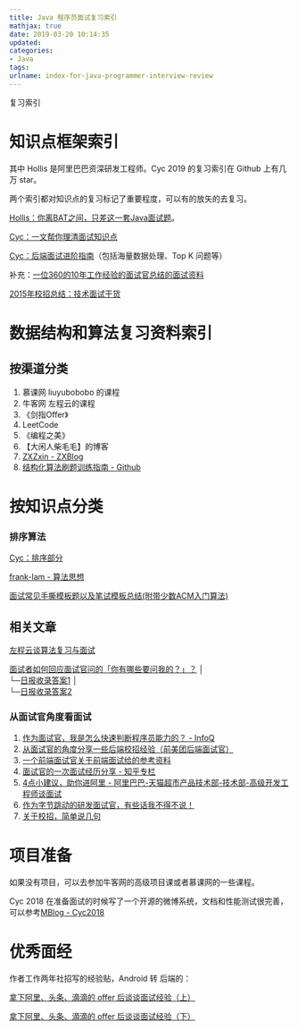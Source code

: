```yaml
---
title: Java 程序员面试复习索引
mathjax: true
date: 2019-03-20 10:14:35
updated:
categories:
- Java
tags:
urlname: index-for-java-programmer-interview-review
---
```


复习索引

<!-- more -->

# 知识点框架索引

其中 Hollis 是阿里巴巴资深研发工程师。Cyc 2019 的复习索引在 Github 上有几万 star。

两个索引都对知识点的复习标记了重要程度，可以有的放矢的去复习。

[Hollis：你离BAT之间，只差这一套Java面试题](https://www.hollischuang.com/archives/2223)。

[Cyc：一文帮你理清面试知识点](https://github.com/CyC2018/Backend-Interview-Guide/blob/master/doc/%E4%B8%80%E6%96%87%E5%B8%AE%E4%BD%A0%E7%90%86%E6%B8%85%E9%9D%A2%E8%AF%95%E7%9F%A5%E8%AF%86%E7%82%B9.md)

[Cyc：后端面试进阶指南](https://github.com/CyC2018/Backend-Interview-Guide)（包括海量数据处理、Top K 问题等）

补充：[一位360的10年工作经验的面试官总结的面试资料](https://www.nowcoder.com/discuss/157387)

[2015年校招总结：技术面试干货](http://www.jeyzhang.com/2015-campus-recurit-technology-interview-summary.html)

# 数据结构和算法复习资料索引

## 按渠道分类

1. 慕课网 liuyubobobo 的课程
2. 牛客网 左程云的课程
3. 《剑指Offer》
4. LeetCode
5. 《编程之美》
6. 【大闲人柴毛毛】的博客
7. [ZXZxin - ZXBlog](https://github.com/ZXZxin/ZXBlog)
8. [结构化算法刷题训练指南 - Github](https://github.com/apachecn/awesome-algorithm)

# 按知识点分类

### 排序算法

[Cyc：排序部分]([https://cyc2018.github.io/CS-Notes/#/notes/算法%20-%20排序](https://cyc2018.github.io/CS-Notes/#/notes/%E7%AE%97%E6%B3%95%20-%20%E6%8E%92%E5%BA%8F))

[frank-lam - 算法思想](https://frank-lam.github.io/fullstack-tutorial/#/%E6%95%B0%E6%8D%AE%E7%BB%93%E6%9E%84%E4%B8%8E%E7%AE%97%E6%B3%95?id=%E7%AC%AC%E4%BA%8C%E9%83%A8%E5%88%86%EF%BC%9A%E7%AE%97%E6%B3%95%E6%80%9D%E6%83%B3)

[面试常见手撕模板题以及笔试模板总结(附带少数ACM入门算法)](https://github.com/ZXZxin/ZXBlog/blob/master/%E5%88%B7%E9%A2%98/InterviewAlgorithm.md)

## 相关文章

[左程云谈算法复习与面试](https://www.nowcoder.com/discuss/61529)

[面试者如何回应面试官问的「你有哪些要问我的？」？](https://www.zhihu.com/question/28058827)
│  
└─[日报收录答案1](https://www.zhihu.com/question/28058827/answer/51647745)
│  
└─[日报收录答案2](https://www.zhihu.com/question/28058827/answer/40369231)

### 从面试官角度看面试

1. [作为面试官，我是怎么快速判断程序员能力的？ - InfoQ](https://www.infoq.cn/article/how-to-judge-coding-ability)
2. [从面试官的角度分享一些后端校招经验（前美团后端面试官）](http://www.bayescafe.com/career/campus-recruitment-experience.html)
3. [一个前端面试官关于前端面试给的参考资料](https://panjiachen.github.io/awesome-bookmarks/interview/)
4. [面试官的一次面试经历分享 - 知乎专栏](https://zhuanlan.zhihu.com/p/24283256)
5. [4点小建议，助你进阿里 - 阿里巴巴-天猫超市产品技术部-技术部-高级开发工程师谈面试](https://www.nowcoder.com/discuss/171721)
6. [作为字节跳动的研发面试官，有些话我不得不说！](https://mp.weixin.qq.com/s?__biz=MzIzMTIzMTUwOQ==&mid=2650033644&idx=1&sn=3f25dcdc9b122baeaef8a0702c6a43ff&chksm=f0a7b496c7d03d8062d7676ff47f06e830ea4c336c70890f96268bfc7296909bab6681273a27&mpshare=1&scene=23&srcid=#rd)
7. [关于校招，简单说几句](https://www.v2ex.com/t/496089)



# 项目准备

如果没有项目，可以去参加牛客网的高级项目课或者慕课网的一些课程。



Cyc 2018 在准备面试的时候写了一个开源的微博系统，文档和性能测试很完善，可以参考[MBlog - Cyc2018](https://github.com/CyC2018/MBlog)



# 优秀面经

作者工作两年社招写的经验贴，Android 转 后端的：

[拿下阿里、头条、滴滴的 offer 后谈谈面试经验（上）](https://www.v2ex.com/t/546203)

[拿下阿里、头条、滴滴的 offer 后谈谈面试经验（下）](https://www.v2ex.com/t/551894)